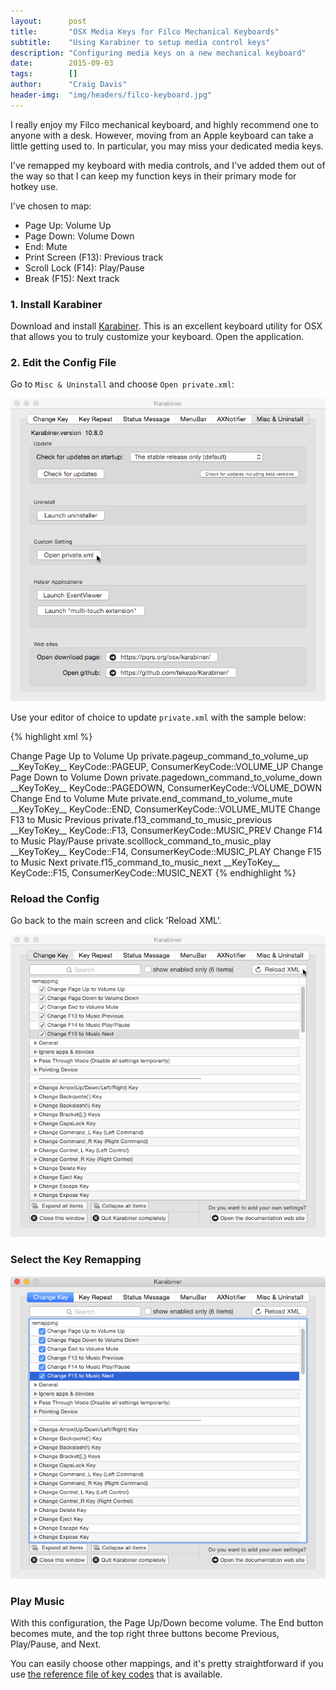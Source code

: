 ```yaml
---
layout:      post
title:       "OSX Media Keys for Filco Mechanical Keyboards"
subtitle:    "Using Karabiner to setup media control keys"
description: "Configuring media keys on a new mechanical keyboard"
date:        2015-09-03
tags:        []
author:      "Craig Davis"
header-img:  "img/headers/filco-keyboard.jpg"
---
```


I really enjoy my Filco mechanical keyboard, and highly recommend one to anyone with a desk. However, moving from an Apple keyboard can take a little getting used to. In particular, you may miss your dedicated media keys.

I've remapped my keyboard with media controls, and I've added them out of the way so that I can keep my function keys in their primary mode for hotkey use.

I've chosen to map:

* Page Up: Volume Up
* Page Down: Volume Down
* End: Mute
* Print Screen (F13): Previous track
* Scroll Lock (F14): Play/Pause
* Break (F15): Next track

### 1. Install Karabiner
Download and install [Karabiner](https://pqrs.org/osx/karabiner/). This is an excellent keyboard utility for OSX that allows you to truly customize your keyboard. Open the application.

### 2. Edit the Config File
Go to `Misc & Uninstall` and choose `Open private.xml`:

![Open XML config file](/img/posts/osx-media-keys/open-private-xml.png)

Use your editor of choice to update `private.xml` with the sample below:

{% highlight xml %}
<?xml version="1.0"?>
<root>
  <item>
    <name>Change Page Up to Volume Up</name>
    <identifier>private.pageup_command_to_volume_up</identifier>
    <autogen>__KeyToKey__ KeyCode::PAGEUP, ConsumerKeyCode::VOLUME_UP</autogen>
  </item>
  <item>
    <name>Change Page Down to Volume Down</name>
    <identifier>private.pagedown_command_to_volume_down</identifier>
    <autogen>__KeyToKey__ KeyCode::PAGEDOWN, ConsumerKeyCode::VOLUME_DOWN</autogen>
  </item>
  <item>
    <name>Change End to Volume Mute</name>
    <identifier>private.end_command_to_volume_mute</identifier>
    <autogen>__KeyToKey__ KeyCode::END, ConsumerKeyCode::VOLUME_MUTE</autogen>
  </item>
  <item>
    <name>Change F13 to Music Previous</name>
    <identifier>private.f13_command_to_music_previous</identifier>
    <autogen>__KeyToKey__ KeyCode::F13, ConsumerKeyCode::MUSIC_PREV</autogen>
  </item>
  <item>
    <name>Change F14 to Music Play/Pause</name>
    <identifier>private.scolllock_command_to_music_play</identifier>
    <autogen>__KeyToKey__ KeyCode::F14, ConsumerKeyCode::MUSIC_PLAY</autogen>
  </item>
  <item>
    <name>Change F15 to Music Next</name>
    <identifier>private.f15_command_to_music_next</identifier>
    <autogen>__KeyToKey__ KeyCode::F15, ConsumerKeyCode::MUSIC_NEXT</autogen>
  </item>
</root>
{% endhighlight %}

### Reload the Config

Go back to the main screen and click 'Reload XML'.

![](/img/posts/osx-media-keys/reload-xml.png)

### Select the Key Remapping
![](/img/posts/osx-media-keys/selected-remapping.png)

### Play Music

With this configuration, the Page Up/Down become volume. The End button becomes mute, and the top right three buttons become Previous, Play/Pause, and Next.

You can easily choose other mappings, and it's pretty straightforward if you use [the reference file of key codes](https://github.com/tekezo/Karabiner/blob/version_10.8.0/src/bridge/generator/keycode/data/KeyCode.data) that is available.
